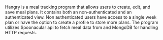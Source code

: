 Hangry is a meal tracking program that allows users to create, edit, and save meal plans. It contains both an non-authenticated and an authenticated view. Non authenticated users have access to a single week plan or have the option to create a profile to store more plans. The program utilizes Spoonacular api to fetch meal data from and MongoDB for handling HTTP requests.
